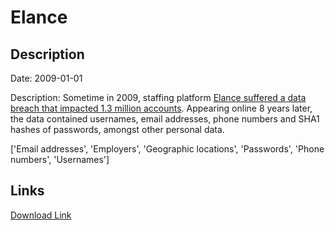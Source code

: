 # Elance

## Description

Date: 2009-01-01

Description:
Sometime in 2009, staffing platform <a href="http://www.ibtimes.co.uk/elance-data-breach-hacker-leaks-1-3-million-accounts-staffing-platform-1605368" target="_blank" rel="noopener">Elance suffered a data breach that impacted 1.3 million accounts</a>. Appearing online 8 years later, the data contained usernames, email addresses, phone numbers and SHA1 hashes of passwords, amongst other personal data.


['Email addresses', 'Employers', 'Geographic locations', 'Passwords', 'Phone numbers', 'Usernames']

## Links

[Download Link](https://link-to.net/1229997/13.44129202274502/dynamic/?r=aHR0cHM6Ly93d3cubWVkaWFmaXJlLmNvbS92aWV3L0VqYmxYblpxdnlNMVI5Ni9lbGFuY2UuY29tL2ZpbGU=)